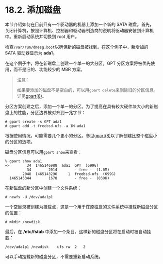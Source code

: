 # 18.2. 添加磁盘

本节介绍如何在目前只有一个驱动器的机器上添加一个新的 SATA 磁盘。首先，关闭计算机，按照计算机、控制器和驱动器制造商的说明将驱动器安装到计算机中。重新启动系统并切换到 root 用户。

检查`/var/run/dmesg.boot`以确保新的磁盘被找到。在这个例子中，新增加的 SATA 驱动器显示为 **ada1**。

在这个例子中，将在新磁盘上创建一个单一的大分区。GPT 分区方案将被优先使用，而不是旧的、功能较少的 MBR 方案。

> 注意：
>
> 如果要添加的磁盘不是空白的，可以用`gpart delete`来删除旧的分区信息。详见[gpart(8)](https://www.freebsd.org/cgi/man.cgi?query=gpart\&sektion=8\&format=html)。

分区方案创建之后，添加一个单一的分区。为了提高在具有较大硬件块大小的新磁盘上的性能，分区边界被对齐到一兆字节：

```
# gpart create -s GPT ada1
# gpart add -t freebsd-ufs -a 1M ada1
```

根据使用情况，可能需要几个更小的分区。参见[gpart(8)](https://www.freebsd.org/cgi/man.cgi?query=gpart\&sektion=8\&format=html)以了解创建比整个磁盘小的分区的选项。

磁盘分区信息可以用`gpart show`来查看：

```
% gpart show ada1
=>        34  1465146988  ada1  GPT  (699G)
          34        2014        - free -  (1.0M)
        2048  1465143296     1  freebsd-ufs  (699G)
  1465145344        1678        - free -  (839K)
```

在新磁盘的新分区中创建一个文件系统：

```
# newfs -U /dev/ada1p1
```

一个空目录被创建为挂载点，这是一个用于在原磁盘的文件系统中挂载新磁盘分区的位置：

```
# mkdir /newdisk
```

最后，在 **/etc/fstab** 中添加一个条目，这样新的磁盘分区将在启动时被自动挂载：

```
/dev/ada1p1	/newdisk	ufs	rw	2	2
```

可以手动挂载新的磁盘分区，不需要重新启动系统。
